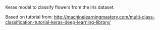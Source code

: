 Keras model to classify flowers from the iris dataset.

Based on tutorial from: http://machinelearningmastery.com/multi-class-classification-tutorial-keras-deep-learning-library/
